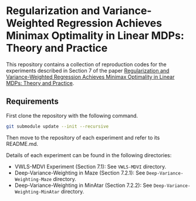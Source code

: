 # Regularization and Variance-Weighted Regression Achieves Minimax Optimality in Linear MDPs: Theory and Practice

This repository contains a collection of reproduction codes for the experiments described in Section 7 of the paper [Regularization and Variance-Weighted Regression Achieves Minimax Optimality in Linear MDPs: Theory and Practice](https://arxiv.org/abs/2305.13185).

## Requirements

First clone the repository with the following command. 

```bash
git submodule update --init --recursive
```

Then move to the repository of each experiment and refer to its README.md.

Details of each experiment can be found in the following directories:

* VWLS-MDVI Experiment (Section 7.1): See ```VWLS-MDVI``` directory.
* Deep-Variance-Weighting in Maze (Section 7.2.1): See ```Deep-Variance-Weighting-Maze``` directory.
* Deep-Variance-Weighting in MinAtar (Section 7.2.2): See ```Deep-Variance-Weighting-MinAtar``` directory.
